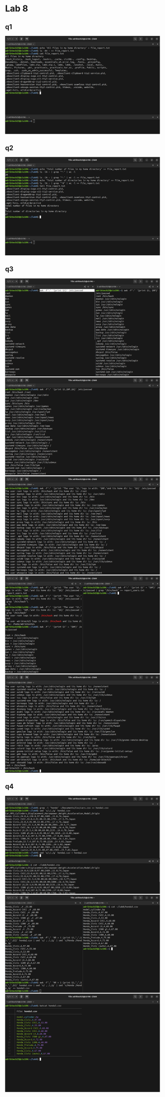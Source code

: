 # Lab 8

## q1
![q1](lab8(1).png)

## q2

![q2](lab8(2).png)

## q3

![q3](lab8(3)(p1).png)
![q3](lab8(3)(p2).png)
![q3](lab8(3)(p3).png)
![q3](lab8(3)(p4).png)
![q3](lab8(3)(p5).png)

## q4

![q3](lab8(4)(p1).png)
![q3](lab8(4)(p2).png)
![q3](lab8(4)(p3).png)